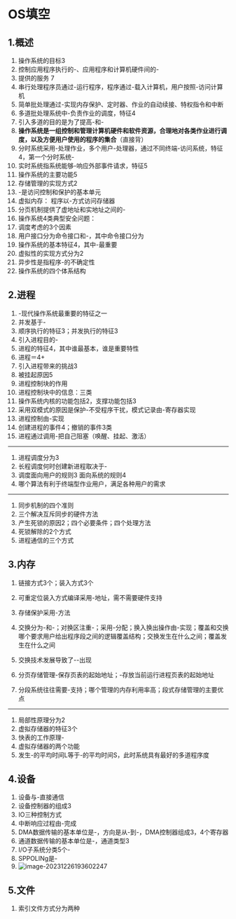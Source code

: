 # OS填空

## 1.概述

1. 操作系统的目标3
2. 控制应用程序执行的-、应用程序和计算机硬件间的-
3. 提供的服务 7
4. 串行处理程序员通过-运行程序，程序通过-载入计算机，用户按照-访问计算机
5. 简单批处理通过-实现内存保护、定时器、作业的自动续接、特权指令和中断
6. 多道批处理系统中-负责作业的调度，特征4
7. 引入多道的目的是为了提高-和-
8. **操作系统是一组控制和管理计算机硬件和软件资源，合理地对各类作业进行调度，以及方便用户使用的程序的集合**（直接背）
9. 分时系统采用-处理作业，多个用户-处理器，通过不同终端-访问系统，特征4，第一个分时系统-
10. 实时系统指系统能够-响应外部事件请求，特征5
11. 操作系统的主要功能5
12. 存储管理的实现方式2
13. -是访问控制和保护的基本单元
14. 虚拟内存： 程序以-方式访问存储器
15. 分页机制提供了虚地址和实地址之间的-
16. 操作系统4类典型安全问题：
17. 调度考虑的3个因素
18. 用户接口分为命令接口和-，其中命令接口分为
19. 操作系统的基本特征4，其中-最重要
20. 虚拟性的实现方式分为2
21. 异步性是指程序-的不确定性
22. 操作系统的四个体系结构

## 2.进程

1. -现代操作系统最重要的特征之一
2. 并发基于-
3. 顺序执行的特征3；并发执行的特征3
4. 引入进程目的-
5. 进程的特征4，其中谁最基本，谁是重要特性
6. 进程＝4+
7. 引入进程带来的挑战3
8. 被挂起原因5
9. 进程控制块的作用
10. 进程控制块中的信息：三类
11. 操作系统内核的功能包括2，支撑功能包括3
12. 采用双模式的原因是保护-不受程序干扰，模式记录由-寄存器实现
13. 进程控制由-实现
14. 创建进程的事件4；撤销的事件3类
15. 进程通过调用-把自己阻塞（唤醒、挂起、激活）

----

1. 进程调度分为3
2. 长程调度何时创建新进程取决于-
3. 调度面向用户的规则3 面向系统的规则4
4. 哪个算法有利于终端型作业用户，满足各种用户的需求

---

1. 同步机制的四个准则
2. 三个解决互斥同步的硬件方法
3. 产生死锁的原因2；四个必要条件；四个处理方法
4. 死锁解除的2个方式
5. 进程通信的三个方式

## 3.内存

1. 链接方式3个；装入方式3个

2. 可重定位装入方式编译采用-地址，需不需要硬件支持

3. 存储保护采用-方法

4. 交换分为-和-；对换区注重-；采用-分配；换入换出操作由-实现；覆盖和交换哪个要求用户给出程序段之间的逻辑覆盖结构；交换发生在什么之间；覆盖发生在什么之间

5. 交换技术发展导致了--出现

6. 分页存储管理-保存页表的起始地址；-存放当前运行进程页表的起始地址

7. 分段系统往往需要-支持；哪个管理的内存利用率高；段式存储管理的主要优点

   



---

1. 局部性原理分为2
2. 虚拟存储器的特征3个
3. 快表的工作原理-
4. 虚拟存储器的两个功能
5. 发生-的平均时间L等于-的平均时间S，此时系统具有最好的多道程序度

## 4.设备

1. 设备与-直接通信
2. 设备控制器的组成3
3. IO三种控制方式
4. 中断响应过程由-完成
5. DMA数据传输的基本单位是-，方向是从-到-，DMA控制器组成3，4个寄存器
6. 通道数据传输的基本单位是-，通道类型3
7. I/O子系统分类5个-
8. SPPOLINg是-
9. ![image-20231226193602247](C:\Users\LEGION\AppData\Roaming\Typora\typora-user-images\image-20231226193602247.png)

## 5.文件

1. 索引文件方式分为两种

